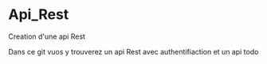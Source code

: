 # Api_Rest
 Creation d'une api Rest

Dans ce git  vuos y trouverez un api Rest avec authentifiaction et un api todo
